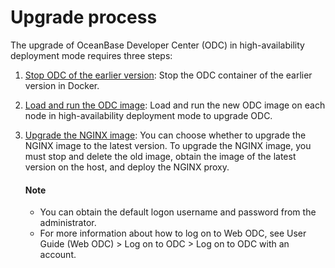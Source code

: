 Upgrade process 
====================================



The upgrade of OceanBase Developer Center (ODC) in high-availability deployment mode requires three steps:

1. [Stop ODC of the earlier version](../4.upgrade-high-availability-odc/2.ha-odc-stop-the-old-odc-version.md): Stop the ODC container of the earlier version in Docker.

   

2. [Load and run the ODC image](../4.upgrade-high-availability-odc/3.upgrade-load-and-run-ha-odc-images.md): Load and run the new ODC image on each node in high-availability deployment mode to upgrade ODC.

   

3. [Upgrade the NGINX image](../4.upgrade-high-availability-odc/4.upgrade-nginx-image.md): You can choose whether to upgrade the NGINX image to the latest version. To upgrade the NGINX image, you must stop and delete the old image, obtain the image of the latest version on the host, and deploy the NGINX proxy. 

    <main id="notice" type='explain'>
       <h4>Note</h4>
       <ul>
       <li>You can obtain the default logon username and password from the administrator. </li>
       <li>For more information about how to log on to Web ODC, see User Guide (Web ODC) > Log on to ODC > Log on to ODC with an account.</li>
       </ul>
    </main>